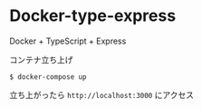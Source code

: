 # Docker-type-express

Docker + TypeScript + Express

コンテナ立ち上げ

```
$ docker-compose up
```

立ち上がったら `http://localhost:3000` にアクセス